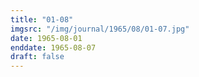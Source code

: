 ```yaml
---
title: "01-08"
imgsrc: "/img/journal/1965/08/01-07.jpg"
date: 1965-08-01
enddate: 1965-08-07
draft: false
---
```


<!-- fix pre-formatted input -->

